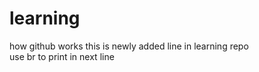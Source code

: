 # learning
how github works
this is newly added line in learning repo
<br>
use br to print in next line
